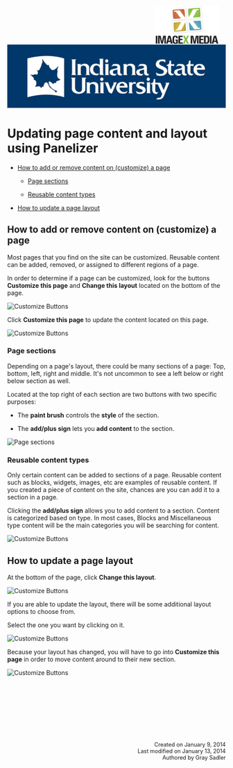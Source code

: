 <img class="logo" src="../../global_assets/images/IXM-Transparent-Vertical.jpg" style="float:right; margin:-10px 15px 0 0;" height="90" />
<img class="logo" src="../assets/images/isu_logo.png" alt="Indiana State University logo" />

# Updating page content and layout using Panelizer

* [How to add or remove content on (customize) a page](#how-to-add-or-remove-content-on-customize-a-page)
	* [Page sections](#[page-sections])

	* [Reusable content types](#reusable-content-types)

* [How to update a page layout](#how-to-update-a-page-layout)

## How to add or remove content on (customize) a page
Most pages that you find on the site can be customized. Reusable content can be added, removed, or assigned to different regions of a page.

In order to determine if a page can be customized, look for the buttons **Customize this page** and **Change this layout** located on the bottom of the page.

![Customize Buttons](../assets/images/CustomizeButtons.png "Customize Buttons")

Click **Customize this page** to update the content located on this page.

![Customize Buttons](../assets/images/PanelizerCustomizeButton.png "Customize Buttons")

### Page sections

Depending on a page's layout, there could be many sections of a page: Top, bottom, left, right and middle. It's not uncommon to see a left below or right below section as well.

Located at the top right of each section are two buttons with two specific purposes:

* The **paint brush** controls the **style** of the section.

* The **add/plus sign** lets you **add content** to the section.

![Page sections](../assets/images/PanelizerSections.png "Page Sections")

### Reusable content types

Only certain content can be added to sections of a page. Reusable content such as blocks, widgets, images, etc are examples of reusable content. If you created a piece of content on the site, chances are you can add it to a section in a page.

Clicking the **add/plus sign** allows you to add content to a section. Content is categorized based on type. In most cases, Blocks and Miscellaneous type content will be the main categories you will be searching for content.

![Customize Buttons](../assets/images/CustomizeButtons.png "Customize Buttons")

## How to update a page layout

At the bottom of the page, click **Change this layout**.

![Customize Buttons](../assets/images/PanelizerChangeLayout.png "Customize Buttons")

If you are able to update the layout, there will be some additional layout options to choose from.

Select the one you want by clicking on it.

![Customize Buttons](../assets/images/PanelizerLayoutSelect.png "Customize Buttons")

Because your layout has changed, you will have to go into **Customize this page** in order to move content around to their new section.

![Customize Buttons](../assets/images/PanelizerCustomizeButton.png "Customize Buttons")


<p style="margin-top:150px; text-align:right; font-size:90%;">Created on January 9, 2014<br />
Last modified on January 13, 2014<br />
Authored by Gray Sadler</p>
